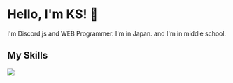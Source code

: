 # Hello, I'm KS! 👋
I'm Discord.js and WEB Programmer.
I'm in Japan. and I'm in middle school.
## My Skills
<img src="https://skillicons.dev/icons/?i=js,html,discord,github,git,vscode">
